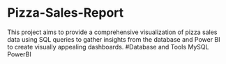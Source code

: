 # Pizza-Sales-Report
This project aims to provide a comprehensive visualization of pizza sales data using SQL queries to gather insights from the database and Power BI to create visually appealing dashboards.
#Database and Tools
MySQL
PowerBI
